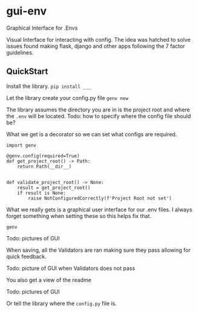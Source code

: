 # gui-env
Graphical Interface for .Envs

Visual Interface for interacting with config. The idea was hatched to solve issues found making flask, django and other apps following the 7 factor guidelines. 

## QuickStart

Install the library.
`pip install ___`

Let the library create your config.py file 
`genv new`

The library assumes the directory you are in is the project root and where the `.env` will be located.
Todo: how to specify where the config file should be?

What we get is a decorator so we can set what configs are required. 
``` 
import genv

@genv.config(required=True)
def get_project_root() -> Path:
    return Path(__dir__)


def validate_project_root() -> None:
    result = get_project_root()
    if result is None:
        raise NotConfiguredCorrectly(f'Project Root not set')

```

What we really gets is a graphical user interface for our .env files. I always forget something when setting these so this helps fix that. 

`genv`

Todo: pictures of GUI

When saving, all the Validators are ran making sure they pass allowing for quick feedback. 

Todo: picture of GUI when Validators does not pass

You also get a view of the readme

Todo: pictures of GUI

Or tell the library where the `config.py` file is. 


